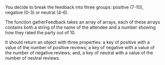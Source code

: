 You decide to break the feedback into three groups: positive (7-10), negative (0-3) or neutral (4-6).

The function gatherFeedback takes an array of arrays, each of these arrays contains both a string of the name of the attendee and a number showing how they rated the party out of 10.

It should return an object with three properties: a key of positive with a value of the number of positive reviews; a key of negative with a value of the number of negative reviews; and, a key of neutral with a value of the number of neutral reviews.

